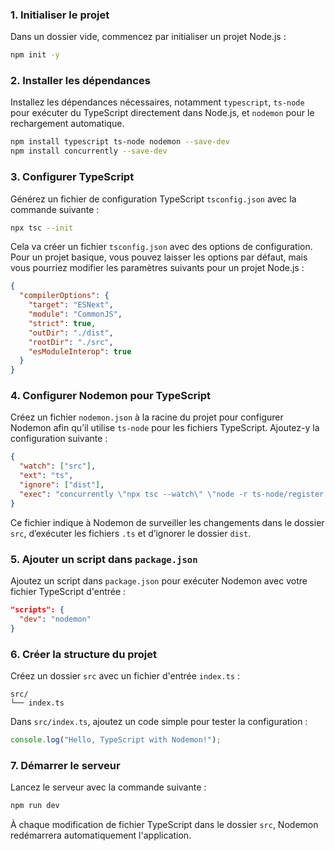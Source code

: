 
### 1. Initialiser le projet
Dans un dossier vide, commencez par initialiser un projet Node.js :

```bash
npm init -y
```

### 2. Installer les dépendances
Installez les dépendances nécessaires, notamment `typescript`, `ts-node` pour exécuter du TypeScript directement dans Node.js, et `nodemon` pour le rechargement automatique.

```bash
npm install typescript ts-node nodemon --save-dev
npm install concurrently --save-dev
```

### 3. Configurer TypeScript
Générez un fichier de configuration TypeScript `tsconfig.json` avec la commande suivante :

```bash
npx tsc --init
```

Cela va créer un fichier `tsconfig.json` avec des options de configuration. Pour un projet basique, vous pouvez laisser les options par défaut, mais vous pourriez modifier les paramètres suivants pour un projet Node.js :

```json
{
  "compilerOptions": {
    "target": "ESNext",
    "module": "CommonJS",
    "strict": true,
    "outDir": "./dist",
    "rootDir": "./src",
    "esModuleInterop": true
  }
}
```

### 4. Configurer Nodemon pour TypeScript
Créez un fichier `nodemon.json` à la racine du projet pour configurer Nodemon afin qu’il utilise `ts-node` pour les fichiers TypeScript. Ajoutez-y la configuration suivante :

```json
{
  "watch": ["src"],
  "ext": "ts",
  "ignore": ["dist"],
  "exec": "concurrently \"npx tsc --watch\" \"node -r ts-node/register --env-file=.env src/index.ts\""
}
```

Ce fichier indique à Nodemon de surveiller les changements dans le dossier `src`, d’exécuter les fichiers `.ts` et d’ignorer le dossier `dist`.

### 5. Ajouter un script dans `package.json`
Ajoutez un script dans `package.json` pour exécuter Nodemon avec votre fichier TypeScript d'entrée :

```json
"scripts": {
  "dev": "nodemon"
}
```

### 6. Créer la structure du projet
Créez un dossier `src` avec un fichier d'entrée `index.ts` :

```
src/
└── index.ts
```

Dans `src/index.ts`, ajoutez un code simple pour tester la configuration :

```typescript
console.log("Hello, TypeScript with Nodemon!");
```

### 7. Démarrer le serveur
Lancez le serveur avec la commande suivante :

```bash
npm run dev
```

À chaque modification de fichier TypeScript dans le dossier `src`, Nodemon redémarrera automatiquement l'application.